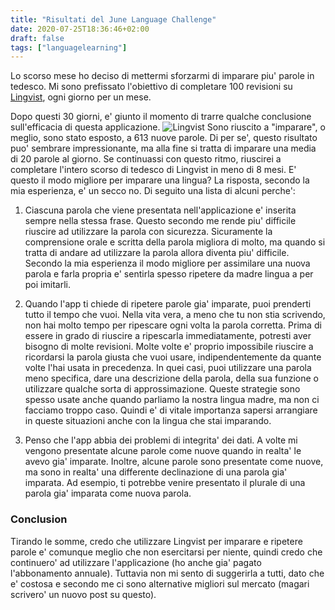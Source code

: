 ```yaml
---
title: "Risultati del June Language Challenge"
date: 2020-07-25T18:36:46+02:00
draft: false
tags: ["languagelearning"]
---
```


Lo scorso mese ho deciso di mettermi sforzarmi di imparare piu' parole in tedesco.
Mi sono prefissato l'obiettivo di completare 100 revisioni su [Lingvist](https://lingvist.com), ogni giorno per un mese.
<!--more-->
Dopo questi 30 giorni, e' giunto il momento di trarre qualche conclusione sull'efficacia di questa applicazione.
![Lingvist](/images/lingvist-30-june.png)
Sono riuscito a "imparare", o meglio, sono stato esposto, a 613 nuove parole. Di per se', questo risultato puo' sembrare impressionante,
ma alla fine si tratta di imparare una media di 20 parole al giorno. Se continuassi con questo ritmo, riuscirei a completare l'intero
scorso di tedesco di Lingvist in meno di 8 mesi.
E' questo il modo migliore per imparare una lingua? La risposta, secondo la mia esperienza, e' un secco no.
Di seguito una lista di alcuni perche':

1. Ciascuna parola che viene presentata nell'applicazione e' inserita sempre nella stessa frase. Questo secondo me rende piu' difficile
riuscire ad utilizzare la parola con sicurezza. Sicuramente la comprensione orale e scritta della parola migliora di molto, ma quando
si tratta di andare ad utilizzare la parola allora diventa piu' difficile. Secondo la mia esperienza il modo migliore per assimilare
una nuova parola e farla propria e' sentirla spesso ripetere da madre lingua a per poi imitarli.

2. Quando l'app ti chiede di ripetere parole gia' imparate, puoi prenderti tutto il tempo che vuoi. Nella vita vera, a meno che tu non stia
scrivendo, non hai molto tempo per ripescare ogni volta la parola corretta. Prima di essere in grado di riuscire a ripescarla immediatamente,
potresti aver bisogno di molte revisioni.
Molte volte e' proprio impossibile riuscire a ricordarsi la parola giusta che vuoi usare, indipendentemente da quante volte l'hai usata in
precedenza. In quei casi, puoi utilizzare una parola meno specifica, dare una descrizione della parola, della sua funzione o utilizzare qualche
sorta di approssimazione. Queste strategie sono spesso usate anche quando parliamo la nostra lingua madre, ma non ci facciamo troppo caso.
Quindi e' di vitale importanza sapersi arrangiare in queste situazioni anche con la lingua che stai imparando.

3. Penso che l'app abbia dei problemi di integrita' dei dati. A volte mi vengono presentate alcune parole come nuove quando in realta' le avevo
gia' imparate. Inoltre, alcune parole sono presentate come nuove, ma sono in realta' una differente declinazione di una parola gia' imparata.
Ad esempio, ti potrebbe venire presentato il plurale di una parola gia' imparata come nuova parola.

### Conclusion
Tirando le somme, credo che utilizzare Lingvist per imparare e ripetere parole e' comunque meglio che non esercitarsi per niente, quindi credo
che continuero' ad utilizzare l'applicazione (ho anche gia' pagato l'abbonamento annuale).
Tuttavia non mi sento di suggerirla a tutti, dato che e' costosa e secondo me ci sono alternative migliori sul mercato (magari scrivero' un nuovo
post su questo).


